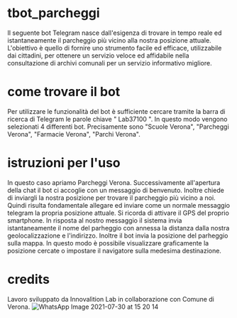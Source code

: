 # tbot_parcheggi
Il seguente bot Telegram nasce dall'esigenza di trovare in tempo reale ed istantaneamente il parcheggio più vicino alla nostra posizione attuale. L'obiettivo è quello di fornire uno strumento facile ed efficace, utilizzabile dai cittadini, per ottenere un servizio veloce ed affidabile nella consultazione di archivi comunali per un servizio informativo migliore.
# come trovare il bot
Per utilizzare le funzionalità del bot è sufficiente cercare tramite la barra di ricerca di Telegram le parole chiave " Lab37100 ". In questo modo vengono selezionati 4 differenti bot. Precisamente sono "Scuole Verona", "Parcheggi Verona", "Farmacie Verona", "Parchi Verona".
# istruzioni per l'uso
In questo caso apriamo Parcheggi Verona. Successivamente all'apertura della chat il bot ci accoglie con un messaggio di benvenuto. Inoltre chiede di inviargli la nostra posizione per trovare il parcheggio più vicino a noi. Quindi risulta fondamentale allegare ed inviare come un normale messaggio telegram la propria posizione attuale. Si ricorda di attivare il GPS del proprio smartphone. In risposta al nostro messaggio il sistema invia istantaneamente il nome del parheggio con annessa la distanza dalla nostra geolocalizzazione e l'indirizzo. Inoltre il bot invia la posizione del parheggio sulla mappa. In questo modo è possibile visualizzare graficamente la posizione cercate o impostare il navigatore sulla medesima destinazione.
# credits
Lavoro sviluppato da Innovalìtion Lab in collaborazione con Comune di Verona.
![WhatsApp Image 2021-07-30 at 15 20 14](https://user-images.githubusercontent.com/87977853/127863204-46d984eb-4025-479b-b6e6-4bd8f8e38c5c.jpeg)
